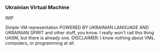 ### Ukrainian Virtual Machine
WIP

Simple VM representation POWERED BY UKRAINIAN LANGUAGE AND UKRAINIAN SPIRIT and other stuff, you know.
I really won't call this thing UASM, but there is already one.
DISCLAIMER: I know nothing about VMs, computers, or programming at all.
